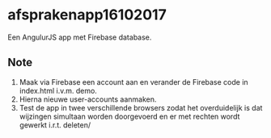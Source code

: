 # afsprakenapp16102017

Een AngulurJS app met Firebase database. 

## Note
1. Maak via Firebase een account aan en verander de Firebase code in index.html i.v.m. demo.
2. Hierna nieuwe user-accounts aanmaken. 
3. Test de app in twee verschillende browsers zodat het overduidelijk is dat wijzingen simultaan worden doorgevoerd en er met rechten wordt gewerkt i.r.t. deleten/



